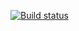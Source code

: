 [![Build status](https://ci.appveyor.com/api/projects/status/lni4tu2jem4pg5sk?svg=true)](https://ci.appveyor.com/project/irzh84/hw-autotest-lesson2)
